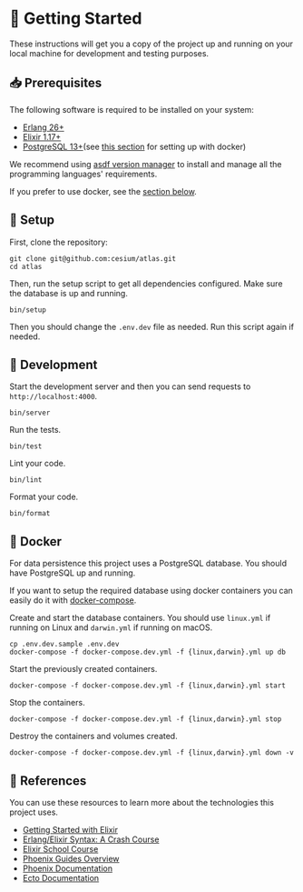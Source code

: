 [asdf-vm]: https://asdf-vm.com/

# 🚀 Getting Started

These instructions will get you a copy of the project up and running on your
local machine for development and testing purposes.

## 📥 Prerequisites

The following software is required to be installed on your system:

- [Erlang 26+](https://www.erlang.org/downloads)
- [Elixir 1.17+](https://elixir-lang.org/install.html)
- [PostgreSQL 13+](https://www.postgresql.org/download/)(see [this section](#-docker) for setting up with docker)

We recommend using [asdf version manager][asdf-vm] to install and manage all
the programming languages' requirements.

If you prefer to use docker, see the [section below](#-docker).

## 🔧 Setup

First, clone the repository:

```
git clone git@github.com:cesium/atlas.git
cd atlas
```

Then, run the setup script to get all dependencies configured. Make sure the database is up and running.

```
bin/setup
```

Then you should change the `.env.dev` file as needed. Run this script again if
needed.

## 🔨 Development

Start the development server and then you can send requests to `http://localhost:4000`.


```
bin/server
```

Run the tests.

```
bin/test
```

Lint your code.

```
bin/lint
```

Format your code.

```
bin/format
```

## 🐳 Docker

For data persistence this project uses a PostgreSQL database. You should have
PostgreSQL up and running.

If you want to setup the required database using docker containers you can
easily do it with [docker-compose](https://docs.docker.com/compose/install/).

Create and start the database containers. You should use `linux.yml` if running on Linux and `darwin.yml` if running on macOS.

```
cp .env.dev.sample .env.dev
docker-compose -f docker-compose.dev.yml -f {linux,darwin}.yml up db
```

Start the previously created containers.

```
docker-compose -f docker-compose.dev.yml -f {linux,darwin}.yml start
```

Stop the containers.

```
docker-compose -f docker-compose.dev.yml -f {linux,darwin}.yml stop
```

Destroy the containers and volumes created.

```
docker-compose -f docker-compose.dev.yml -f {linux,darwin}.yml down -v
```

## 🔗 References

You can use these resources to learn more about the technologies this project
uses.

- [Getting Started with Elixir](https://elixir-lang.org/getting-started/introduction.html)
- [Erlang/Elixir Syntax: A Crash Course](https://elixir-lang.org/crash-course.html)
- [Elixir School Course](https://elixirschool.com/en/)
- [Phoenix Guides Overview](https://hexdocs.pm/phoenix/overview.html)
- [Phoenix Documentation](https://hexdocs.pm/phoenix)
- [Ecto Documentation](https://hexdocs.pm/ecto)